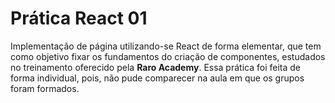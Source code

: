 # Prática React 01

Implementação de página utilizando-se React de forma elementar, que tem como 
objetivo fixar os fundamentos do criação de componentes, estudados no 
treinamento oferecido pela **Raro Academy**. Essa prática foi feita de forma 
individual, pois, não pude comparecer na aula em que os grupos foram formados.
